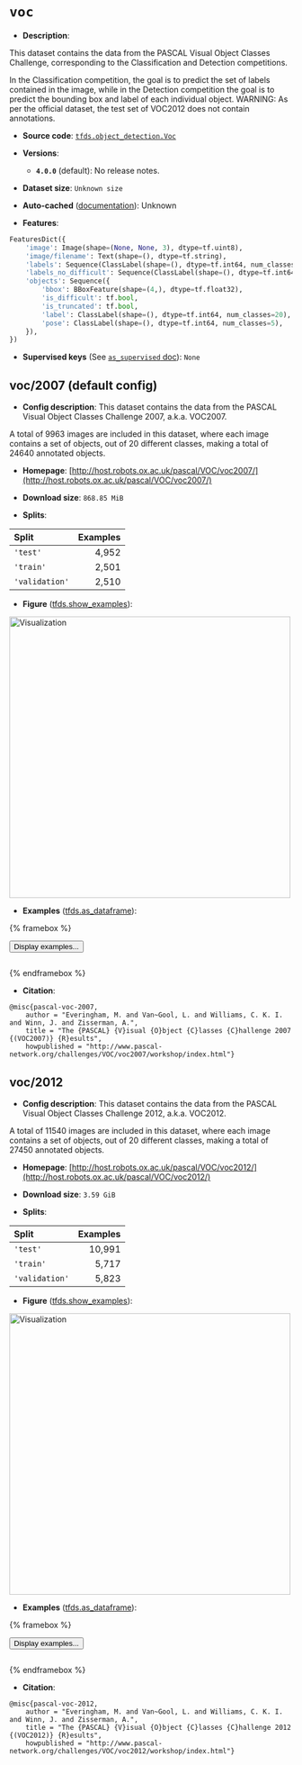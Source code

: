 <div itemscope itemtype="http://schema.org/Dataset">
  <div itemscope itemprop="includedInDataCatalog" itemtype="http://schema.org/DataCatalog">
    <meta itemprop="name" content="TensorFlow Datasets" />
  </div>
  <meta itemprop="name" content="voc" />
  <meta itemprop="description" content="This dataset contains the data from the PASCAL Visual Object Classes Challenge,&#10;corresponding to the Classification and Detection competitions.&#10;&#10;In the Classification competition, the goal is to predict the set of labels&#10;contained in the image, while in the Detection competition the goal is to&#10;predict the bounding box and label of each individual object.&#10;WARNING: As per the official dataset, the test set of VOC2012 does not contain&#10;annotations.&#10;&#10;To use this dataset:&#10;&#10;```python&#10;import tensorflow_datasets as tfds&#10;&#10;ds = tfds.load(&#x27;voc&#x27;, split=&#x27;train&#x27;)&#10;for ex in ds.take(4):&#10;  print(ex)&#10;```&#10;&#10;See [the guide](https://www.tensorflow.org/datasets/overview) for more&#10;informations on [tensorflow_datasets](https://www.tensorflow.org/datasets).&#10;&#10;&lt;img src=&quot;https://storage.googleapis.com/tfds-data/visualization/fig/voc-2007-4.0.0.png&quot; alt=&quot;Visualization&quot; width=&quot;500px&quot;&gt;&#10;&#10;" />
  <meta itemprop="url" content="https://www.tensorflow.org/datasets/catalog/voc" />
  <meta itemprop="sameAs" content="http://host.robots.ox.ac.uk/pascal/VOC/voc2007/" />
  <meta itemprop="citation" content="@misc{pascal-voc-2007,&#10;    author = &quot;Everingham, M. and Van~Gool, L. and Williams, C. K. I. and Winn, J. and Zisserman, A.&quot;,&#10;    title = &quot;The {PASCAL} {V}isual {O}bject {C}lasses {C}hallenge 2007 {(VOC2007)} {R}esults&quot;,&#10;   howpublished = &quot;http://www.pascal-network.org/challenges/VOC/voc2007/workshop/index.html&quot;}" />
</div>

# `voc`


*   **Description**:

This dataset contains the data from the PASCAL Visual Object Classes Challenge,
corresponding to the Classification and Detection competitions.

In the Classification competition, the goal is to predict the set of labels
contained in the image, while in the Detection competition the goal is to
predict the bounding box and label of each individual object. WARNING: As per
the official dataset, the test set of VOC2012 does not contain annotations.

*   **Source code**:
    [`tfds.object_detection.Voc`](https://github.com/tensorflow/datasets/tree/master/tensorflow_datasets/object_detection/voc.py)

*   **Versions**:

    *   **`4.0.0`** (default): No release notes.

*   **Dataset size**: `Unknown size`

*   **Auto-cached**
    ([documentation](https://www.tensorflow.org/datasets/performances#auto-caching)):
    Unknown

*   **Features**:

```python
FeaturesDict({
    'image': Image(shape=(None, None, 3), dtype=tf.uint8),
    'image/filename': Text(shape=(), dtype=tf.string),
    'labels': Sequence(ClassLabel(shape=(), dtype=tf.int64, num_classes=20)),
    'labels_no_difficult': Sequence(ClassLabel(shape=(), dtype=tf.int64, num_classes=20)),
    'objects': Sequence({
        'bbox': BBoxFeature(shape=(4,), dtype=tf.float32),
        'is_difficult': tf.bool,
        'is_truncated': tf.bool,
        'label': ClassLabel(shape=(), dtype=tf.int64, num_classes=20),
        'pose': ClassLabel(shape=(), dtype=tf.int64, num_classes=5),
    }),
})
```

*   **Supervised keys** (See
    [`as_supervised` doc](https://www.tensorflow.org/datasets/api_docs/python/tfds/load#args)):
    `None`

## voc/2007 (default config)

*   **Config description**: This dataset contains the data from the PASCAL
    Visual Object Classes Challenge 2007, a.k.a. VOC2007.

A total of 9963 images are included in this dataset, where each image contains a
set of objects, out of 20 different classes, making a total of 24640 annotated
objects.

*   **Homepage**:
    [http://host.robots.ox.ac.uk/pascal/VOC/voc2007/](http://host.robots.ox.ac.uk/pascal/VOC/voc2007/)

*   **Download size**: `868.85 MiB`

*   **Splits**:

Split          | Examples
:------------- | -------:
`'test'`       | 4,952
`'train'`      | 2,501
`'validation'` | 2,510

*   **Figure**
    ([tfds.show_examples](https://www.tensorflow.org/datasets/api_docs/python/tfds/visualization/show_examples)):

<img src="https://storage.googleapis.com/tfds-data/visualization/fig/voc-2007-4.0.0.png" alt="Visualization" width="500px">

*   **Examples**
    ([tfds.as_dataframe](https://www.tensorflow.org/datasets/api_docs/python/tfds/as_dataframe)):

<!-- mdformat off(HTML should not be auto-formatted) -->

{% framebox %}

<button id="displaydataframe">Display examples...</button>
<div id="dataframecontent" style="overflow-x:auto"></div>
<script src="https://www.gstatic.com/external_hosted/jquery2.min.js"></script>
<script>
var url = "https://storage.googleapis.com/tfds-data/visualization/dataframe/voc-2007-4.0.0.html";
$(document).ready(() => {
  $("#displaydataframe").click((event) => {
    // Disable the button after clicking (dataframe loaded only once).
    $("#displaydataframe").prop("disabled", true);

    // Pre-fetch and display the content
    $.get(url, (data) => {
      $("#dataframecontent").html(data);
    }).fail(() => {
      $("#dataframecontent").html(
        'Error loading examples. If the error persist, please open '
        + 'a new issue.'
      );
    });
  });
});
</script>

{% endframebox %}

<!-- mdformat on -->

*   **Citation**:

```
@misc{pascal-voc-2007,
    author = "Everingham, M. and Van~Gool, L. and Williams, C. K. I. and Winn, J. and Zisserman, A.",
    title = "The {PASCAL} {V}isual {O}bject {C}lasses {C}hallenge 2007 {(VOC2007)} {R}esults",
    howpublished = "http://www.pascal-network.org/challenges/VOC/voc2007/workshop/index.html"}
```

## voc/2012

*   **Config description**: This dataset contains the data from the PASCAL
    Visual Object Classes Challenge 2012, a.k.a. VOC2012.

A total of 11540 images are included in this dataset, where each image contains
a set of objects, out of 20 different classes, making a total of 27450 annotated
objects.

*   **Homepage**:
    [http://host.robots.ox.ac.uk/pascal/VOC/voc2012/](http://host.robots.ox.ac.uk/pascal/VOC/voc2012/)

*   **Download size**: `3.59 GiB`

*   **Splits**:

Split          | Examples
:------------- | -------:
`'test'`       | 10,991
`'train'`      | 5,717
`'validation'` | 5,823

*   **Figure**
    ([tfds.show_examples](https://www.tensorflow.org/datasets/api_docs/python/tfds/visualization/show_examples)):

<img src="https://storage.googleapis.com/tfds-data/visualization/fig/voc-2012-4.0.0.png" alt="Visualization" width="500px">

*   **Examples**
    ([tfds.as_dataframe](https://www.tensorflow.org/datasets/api_docs/python/tfds/as_dataframe)):

<!-- mdformat off(HTML should not be auto-formatted) -->

{% framebox %}

<button id="displaydataframe">Display examples...</button>
<div id="dataframecontent" style="overflow-x:auto"></div>
<script src="https://www.gstatic.com/external_hosted/jquery2.min.js"></script>
<script>
var url = "https://storage.googleapis.com/tfds-data/visualization/dataframe/voc-2012-4.0.0.html";
$(document).ready(() => {
  $("#displaydataframe").click((event) => {
    // Disable the button after clicking (dataframe loaded only once).
    $("#displaydataframe").prop("disabled", true);

    // Pre-fetch and display the content
    $.get(url, (data) => {
      $("#dataframecontent").html(data);
    }).fail(() => {
      $("#dataframecontent").html(
        'Error loading examples. If the error persist, please open '
        + 'a new issue.'
      );
    });
  });
});
</script>

{% endframebox %}

<!-- mdformat on -->

*   **Citation**:

```
@misc{pascal-voc-2012,
    author = "Everingham, M. and Van~Gool, L. and Williams, C. K. I. and Winn, J. and Zisserman, A.",
    title = "The {PASCAL} {V}isual {O}bject {C}lasses {C}hallenge 2012 {(VOC2012)} {R}esults",
    howpublished = "http://www.pascal-network.org/challenges/VOC/voc2012/workshop/index.html"}
```
